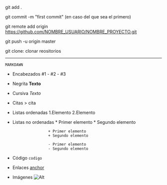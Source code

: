 git add .

git commit -m "first commit" (en caso del que sea el primero)

git remote add origin https://github.com/NOMBRE_USUARIO/NOMBRE_PROYECTO.git

git push -u origin master

git clone: clonar reositorios

-----

    MARKDAWN
- Encabezados #1 - #2 - #3
- Negrita **Texto**
- Cursiva *Texto* 
- Citas > cita
- Listas ordenadas 1.Elemento
                   2.Elemento
- Listas no ordenadas * Primer elemento
                      * Segundo elemento

                      + Primer elemento
                      + Segundo elemento

                      - Primer elemento
                      - Segundo elemento
- Código `codigo`
- Enlaces [anchor](enlace"titulo")
- Imágenes ![Alt](ruta/imagen.png)
                      